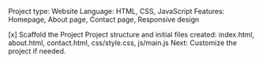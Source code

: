   Project type: Website
  Language: HTML, CSS, JavaScript
  Features: Homepage, About page, Contact page, Responsive design

 [x] Scaffold the Project
  Project structure and initial files created: index.html, about.html, contact.html, css/style.css, js/main.js
  Next: Customize the project if needed.






